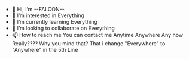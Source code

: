 - 👋 Hi, I’m --FALCON--
- 👀 I’m interested in Everything
- 🌱 I’m currently learning Everything
- 💞️ I’m looking to collaborate on Everything
- 📫 How to reach me You can contact me Anytime Anywhere Any how
Really???? Why you mind that? That i change "Everywhere" to "Anywhere" in the 5th Line

<!---
falconrude/falconrude is a ✨ special ✨ repository because its `README.md` (this file) appears on your GitHub profile.
You can click the Preview link to take a look at your changes.
--->
